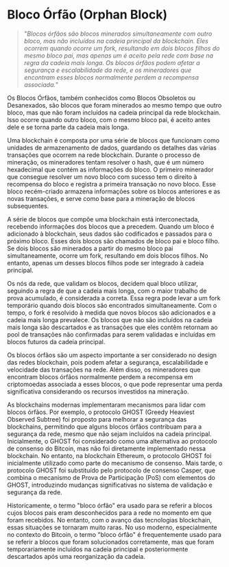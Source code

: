 # Bloco Órfão (Orphan Block)

>"*Blocos órfãos são blocos minerados simultaneamente com outro bloco, mas não incluídos na cadeia principal da blockchain. Eles ocorrem quando ocorre um fork, resultando em dois blocos filhos do mesmo bloco pai, mas apenas um é aceito pela rede com base na regra da cadeia mais longa. Os blocos órfãos podem afetar a segurança e escalabilidade da rede, e os mineradores que encontram esses blocos normalmente perdem a recompensa associada.*"

Os Blocos Órfãos, também conhecidos como Blocos Obsoletos ou Desanexados, são blocos que foram minerados ao mesmo tempo que outro bloco, mas que não foram incluídos na cadeia principal da rede blockchain. Isso ocorre quando outro bloco, com o mesmo bloco pai, é aceito antes dele e se torna parte da cadeia mais longa.

Uma blockchain é composta por uma série de blocos que funcionam como unidades de armazenamento de dados, guardando os detalhes das várias transações que ocorrem na rede blockchain. Durante o processo de mineração, os mineradores tentam resolver o hash, que é um número hexadecimal que contém as informações do bloco. O primeiro minerador que consegue resolver um novo bloco com sucesso tem o direito à recompensa do bloco e registra a primeira transação no novo bloco. Esse bloco recém-criado armazena informações sobre os blocos anteriores e as novas transações, e serve como base para a mineração de blocos subsequentes.

A série de blocos que compõe uma blockchain está interconectada, recebendo informações dos blocos que a precedem. Quando um bloco é adicionado à blockchain, seus dados são codificados e passados para o próximo bloco. Esses dois blocos são chamados de bloco pai e bloco filho. Se dois blocos são minerados a partir do mesmo bloco pai simultaneamente, ocorre um fork, resultando em dois blocos filhos. No entanto, apenas um desses blocos filhos pode ser integrado à cadeia principal.

Os nós da rede, que validam os blocos, decidem qual bloco utilizar, seguindo a regra de que a cadeia mais longa, com o maior trabalho de prova acumulado, é considerada a correta. Essa regra pode levar a um fork temporário quando dois blocos são encontrados simultaneamente. Com o tempo, o fork é resolvido à medida que novos blocos são adicionados e a cadeia mais longa prevalece. Os blocos que não são incluídos na cadeia mais longa são descartados e as transações que eles contêm retornam ao pool de transações não confirmadas para serem validadas e incluídas em blocos futuros da cadeia principal.

Os blocos órfãos são um aspecto importante a ser considerado no design das redes blockchain, pois podem afetar a segurança, escalabilidade e velocidade das transações na rede. Além disso, os mineradores que encontram blocos órfãos normalmente perdem a recompensa em criptomoedas associada a esses blocos, o que pode representar uma perda significativa considerando os recursos investidos na mineração.

As blockchains modernas implementaram mecanismos para lidar com blocos órfãos. Por exemplo, o protocolo GHOST (Greedy Heaviest Observed Subtree) foi proposto para melhorar a segurança das blockchains, permitindo que alguns blocos órfãos contribuam para a segurança da rede, mesmo que não sejam incluídos na cadeia principal. Inicialmente, o GHOST foi considerado como uma alternativa ao protocolo de consenso do Bitcoin, mas não foi diretamente implementado nessa blockchain. No entanto, na blockchain Ethereum, o protocolo GHOST foi inicialmente utilizado como parte do mecanismo de consenso. Mais tarde, o protocolo GHOST foi substituído pelo protocolo de consenso Casper, que combina o mecanismo de Prova de Participação (PoS) com elementos do GHOST, introduzindo mudanças significativas no sistema de validação e segurança da rede.

Historicamente, o termo "bloco órfão" era usado para se referir a blocos cujos blocos pais eram desconhecidos para a rede no momento em que foram recebidos. No entanto, com o avanço das tecnologias blockchain, essas situações se tornaram muito raras. No uso moderno, especialmente no contexto do Bitcoin, o termo "bloco órfão" é frequentemente usado para se referir a blocos que foram solucionados corretamente, mas que foram temporariamente incluídos na cadeia principal e posteriormente descartados após uma reorganização da cadeia.